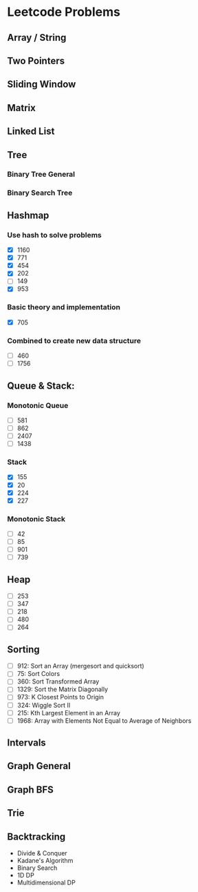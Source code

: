 # Leetcode Problems

## Array / String
## Two Pointers
## Sliding Window
## Matrix
## Linked List
## Tree
### Binary Tree General
### Binary Search Tree

## Hashmap
### Use hash to solve problems
- [x] 1160
- [x] 771
- [x] 454
- [x] 202
- [ ] 149
- [x] 953

### Basic theory and implementation
- [x] 705

### Combined to create new data structure
- [ ] 460
- [ ] 1756

## Queue & Stack:
### Monotonic Queue
- [ ] 581
- [ ] 862
- [ ] 2407
- [ ] 1438

### Stack
- [x] 155
- [x] 20
- [x] 224
- [x] 227

### Monotonic Stack
- [ ] 42
- [ ] 85
- [ ] 901
- [ ] 739

## Heap
- [ ] 253
- [ ] 347
- [ ] 218
- [ ] 480
- [ ] 264

## Sorting
- [ ] 912: Sort an Array (mergesort and quicksort)
- [ ] 75: Sort Colors
- [ ] 360: Sort Transformed Array
- [ ] 1329: Sort the Matrix Diagonally
- [ ] 973: K Closest Points to Origin
- [ ] 324: Wiggle Sort II
- [ ] 215: Kth Largest Element in an Array
- [ ] 1968: Array with Elements Not Equal to Average of Neighbors

## Intervals
## Graph General
## Graph BFS
## Trie
## Backtracking
- Divide & Conquer
- Kadane's Algorithm
- Binary Search
- 1D DP
- Multidimensional DP
